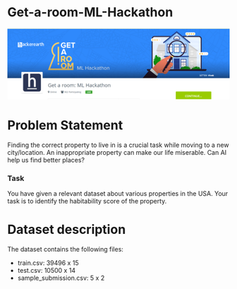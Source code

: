 # Get-a-room-ML-Hackathon

<img src="images/img.png"/>

# Problem Statement

Finding the correct property to live in is a crucial task while moving to a new city/location. An inappropriate property can make our life miserable. Can AI help us find better places?

### Task
You have given a relevant dataset about various properties in the USA. Your task is to identify the habitability score of the property.

# Dataset description
The dataset contains the following files:

  * train.csv: 39496 x 15
  * test.csv: 10500 x 14
  * sample_submission.csv: 5 x 2 
  
